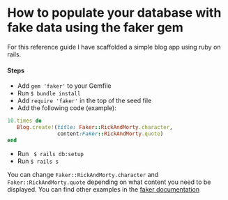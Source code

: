 # How to populate your database with fake data using the faker gem

For this reference guide I have scaffolded a simple blog app using ruby on rails.

#### Steps
- Add `gem 'faker'` to your Gemfile
- Run `$ bundle install`
- Add `require 'faker'` in the top of the seed file
- Add the following code (example):
```ruby
10.times do
   Blog.create!(title: Faker::RickAndMorty.character,
                content:Faker::RickAndMorty.quote)
end

```
- Run ` $ rails db:setup`
- Run `$ rails s`


You can change `Faker::RickAndMorty.character` and `Faker::RickAndMorty.quote`
depending on what content you need to be displayed. You can find other examples in the [faker documentation](https://github.com/stympy/faker)